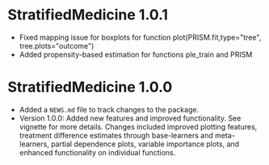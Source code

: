 # StratifiedMedicine 1.0.1

* Fixed mapping issue for boxplots for function plot(PRISM.fit,type="tree", tree.plots="outcome")
* Added propensity-based estimation for functions ple_train and PRISM

# StratifiedMedicine 1.0.0

* Added a `NEWS.md` file to track changes to the package.
* Version 1.0.0: Added new features and  improved functionality. See vignette for more details.
Changes included improved plotting features, treatment difference estimates through base-learners and meta-learners, partial dependence plots, variable importance plots, and enhanced functionality on individual functions. 
